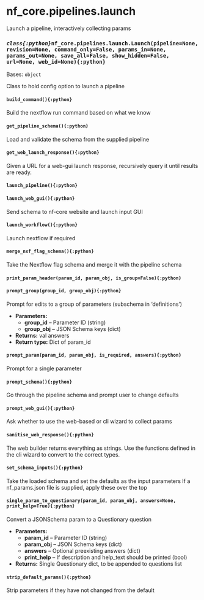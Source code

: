 # nf_core.pipelines.launch

Launch a pipeline, interactively collecting params

### _`class{:python}`_`nf_core.pipelines.launch.Launch(pipeline=None, revision=None, command_only=False, params_in=None, params_out=None, save_all=False, show_hidden=False, url=None, web_id=None){:python}`

Bases: `object`

Class to hold config option to launch a pipeline

#### `build_command(){:python}`

Build the nextflow run command based on what we know

#### `get_pipeline_schema(){:python}`

Load and validate the schema from the supplied pipeline

#### `get_web_launch_response(){:python}`

Given a URL for a web-gui launch response, recursively query it until results are ready.

#### `launch_pipeline(){:python}`

#### `launch_web_gui(){:python}`

Send schema to nf-core website and launch input GUI

#### `launch_workflow(){:python}`

Launch nextflow if required

#### `merge_nxf_flag_schema(){:python}`

Take the Nextflow flag schema and merge it with the pipeline schema

#### `print_param_header(param_id, param_obj, is_group=False){:python}`

#### `prompt_group(group_id, group_obj){:python}`

Prompt for edits to a group of parameters (subschema in ‘definitions’)

- **Parameters:**
  - **group_id** – Parameter ID (string)
  - **group_obj** – JSON Schema keys (dict)
- **Returns:**
  val answers
- **Return type:**
  Dict of param_id

#### `prompt_param(param_id, param_obj, is_required, answers){:python}`

Prompt for a single parameter

#### `prompt_schema(){:python}`

Go through the pipeline schema and prompt user to change defaults

#### `prompt_web_gui(){:python}`

Ask whether to use the web-based or cli wizard to collect params

#### `sanitise_web_response(){:python}`

The web builder returns everything as strings.
Use the functions defined in the cli wizard to convert to the correct types.

#### `set_schema_inputs(){:python}`

Take the loaded schema and set the defaults as the input parameters
If a nf_params.json file is supplied, apply these over the top

#### `single_param_to_questionary(param_id, param_obj, answers=None, print_help=True){:python}`

Convert a JSONSchema param to a Questionary question

- **Parameters:**
  - **param_id** – Parameter ID (string)
  - **param_obj** – JSON Schema keys (dict)
  - **answers** – Optional preexisting answers (dict)
  - **print_help** – If description and help_text should be printed (bool)
- **Returns:**
  Single Questionary dict, to be appended to questions list

#### `strip_default_params(){:python}`

Strip parameters if they have not changed from the default

